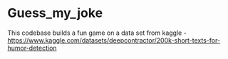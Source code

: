 # Guess_my_joke
This codebase builds a fun game on a data set from kaggle - https://www.kaggle.com/datasets/deepcontractor/200k-short-texts-for-humor-detection

